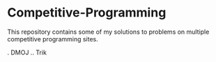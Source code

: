 # Competitive-Programming
This repository contains some of my solutions to problems on multiple competitive programming sites.

. DMOJ
.. Trik
